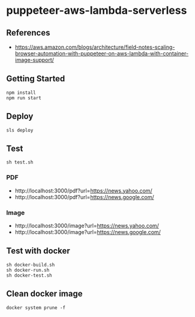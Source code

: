 # puppeteer-aws-lambda-serverless

## References

- https://aws.amazon.com/blogs/architecture/field-notes-scaling-browser-automation-with-puppeteer-on-aws-lambda-with-container-image-support/

## Getting Started

```
npm install
npm run start
```

## Deploy

```
sls deploy
```

## Test

```
sh test.sh
```

### PDF

- http://localhost:3000/pdf?url=https://news.yahoo.com/
- http://localhost:3000/pdf?url=https://news.google.com/

### Image

- http://localhost:3000/image?url=https://news.yahoo.com/
- http://localhost:3000/image?url=https://news.google.com/

## Test with docker

```
sh docker-build.sh
sh docker-run.sh
sh docker-test.sh
```

## Clean docker image

```
docker system prune -f
```
